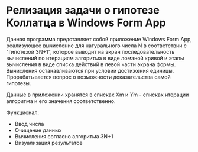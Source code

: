 # Релизация задачи о гипотезе Коллатца в Windows Form App
Данная программа представляет собой приложение Windows Form App, реализующее вычисление для натурального числа N в соответствии с "гипотезой 3N+1", которое выводит на экран последовательность вычислений по итерациям алгоритма в виде ломаной кривой и этапы вычисления в виде списка действий в левой части экрана формы. Вычисления останавливаются при условии достижения единицы.
Прорабатывается вопрос о возможности доказательства самой гипотезы.

Данные в приложении хранятся в списках Xm и Ym - списках итерации алгоритма и его значения соответственно.

Функционал:
* Ввод числа
* Очищение данных
* Вычисления согласно алгоритма 3N+1
* Визуализация результатов